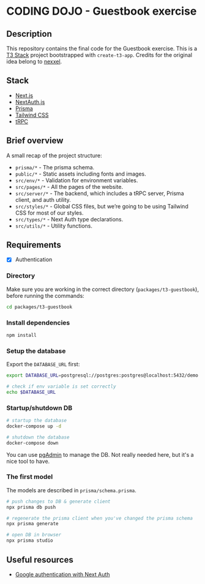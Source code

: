 # CODING DOJO - Guestbook exercise

## Description

This repository contains the final code for the Guestbook exercise. This is a [T3 Stack](https://create.t3.gg/) project bootstrapped with `create-t3-app`. Credits for the original idea belong to [nexxel](https://www.nexxel.dev/blog/ct3a-guestbook).

## Stack

- [Next.js](https://nextjs.org)
- [NextAuth.js](https://next-auth.js.org)
- [Prisma](https://prisma.io)
- [Tailwind CSS](https://tailwindcss.com)
- [tRPC](https://trpc.io)

## Brief overview

A small recap of the project structure:

- `prisma/*` - The prisma schema.
- `public/*` - Static assets including fonts and images.
- `src/env/*` - Validation for environment variables.
- `src/pages/*` - All the pages of the website.
- `src/server/*` - The backend, which includes a tRPC server, Prisma client, and auth utility.
- `src/styles/*` - Global CSS files, but we’re going to be using Tailwind CSS for most of our styles.
- `src/types/*` - Next Auth type declarations.
- `src/utils/*` - Utility functions.

## Requirements

- [x] Authentication

### Directory

Make sure you are working in the correct directory (`packages/t3-guestbook`), before running the commands:

```bash
cd packages/t3-guestbook
```

### Install dependencies

```bash
npm install
```

### Setup the database

Export the `DATABASE_URL` first:

```bash
export DATABASE_URL=postgresql://postgres:postgres@localhost:5432/demo

# check if env variable is set correctly
echo $DATABASE_URL
```

### Startup/shutdown DB

```bash
# startup the database
docker-compose up -d

# shutdown the database
docker-compose down
```

You can use [pgAdmin](https://www.pgadmin.org/) to manage the DB. Not really needed here, but it's a nice tool to have.

### The first model

The models are described in `prisma/schema.prisma`.

```bash
# push changes to DB & generate client
npx prisma db push

# regenerate the prisma client when you've changed the prisma schema
npx prisma generate

# open DB in browser
npx prisma studio
```

## Useful resources

- [Google authentication with Next Auth](https://next-auth.js.org/providers/google)

